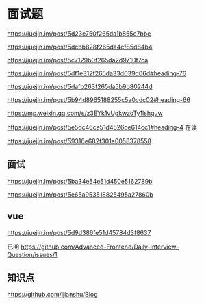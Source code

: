 # 面试题

<https://juejin.im/post/5d23e750f265da1b855c7bbe>

<https://juejin.im/post/5dcbb828f265da4cf85d84b4>

<https://juejin.im/post/5c7129b0f265da2d9710f7ca>

<https://juejin.im/post/5df1e312f265da33d039d06d#heading-76>

<https://juejin.im/post/5dafb263f265da5b9b80244d>

<https://juejin.im/post/5b94d8965188255c5a0cdc02#heading-66>

<https://mp.weixin.qq.com/s/z3EYk1vUgkwzoTy1lshguw>

<https://juejin.im/post/5e5dc46ce51d4526ce614cc1#heading-4>
在读

<https://juejin.im/post/59316e682f301e0058378558>

## 面试

<https://juejin.im/post/5ba34e54e51d450e5162789b>

<https://juejin.im/post/5e65a953518825495a27860b>

## vue

<https://juejin.im/post/5d9d386fe51d45784d3f8637>

已阅
<https://github.com/Advanced-Frontend/Daily-Interview-Question/issues/1>

## 知识点

<https://github.com/ljianshu/Blog>
